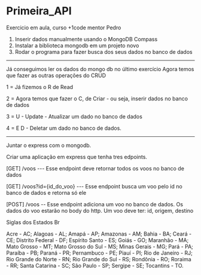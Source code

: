 # Primeira_API
Exercicio em aula, curso +1code mentor Pedro
1) Inserir dados manualmente usando o MongoDB Compass
2) Instalar a biblioteca mongodb em um projeto novo
3) Rodar o programa para fazer busca dos seus dados no banco de dados


------------------------------------------------------------------------------

Já conseguimos ler os dados do mongo db no último exercício
Agora temos que fazer as outras operações do CRUD

1 = Já fizemos o R de Read

2 = Agora temos que fazer o C, de Criar - ou seja, inserir dados no banco de dados

3 = U - Update - Atualizar um dado no banco de dados

4 = E D - Deletar um dado no banco de dados.

------------------------------------------------------------------------------


Juntar o express com o mongodb. 

Criar uma aplicação em express que tenha tres edpoints. 

[GET] /voos
--- Esse endpoint deve retornar todos os voos no banco de dados

[GET] /voos?id={id_do_voo}
--- Esse endpoint busca um voo pelo id no banco de dados e retorna só ele

[POST] /voos
-- Esse endpoint adiciona um voo no banco de dados. Os dados do voo estarão no body do http. 
Um voo deve ter: id, origem, destino





Siglas dos Estados Br

Acre - AC;
Alagoas - AL;
Amapá - AP;
Amazonas - AM;
Bahia - BA;
Ceará - CE;
Distrito Federal - DF;
Espírito Santo - ES;
Goiás - GO;
Maranhão - MA;
Mato Grosso - MT;
Mato Grosso do Sul - MS;
Minas Gerais - MG;
Pará - PA;
Paraíba - PB;
Paraná - PR;
Pernambuco - PE;
Piauí - PI;
Rio de Janeiro - RJ;
Rio Grande do Norte - RN;
Rio Grande do Sul - RS;
Rondônia - RO;
Roraima - RR;
Santa Catarina - SC;
São Paulo - SP;
Sergipe - SE;
Tocantins - TO.